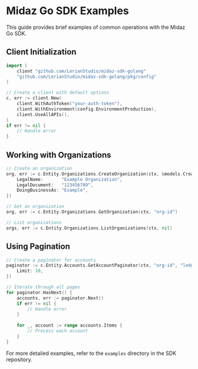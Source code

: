 # Midaz Go SDK Examples

This guide provides brief examples of common operations with the Midaz Go SDK.

## Client Initialization

```go
import (
	client "github.com/LerianStudio/midaz-sdk-golang"
	"github.com/LerianStudio/midaz-sdk-golang/pkg/config"
)

// Create a client with default options
c, err := client.New(
	client.WithAuthToken("your-auth-token"),
	client.WithEnvironment(config.EnvironmentProduction),
	client.UseAllAPIs(),
)
if err != nil {
	// Handle error
}
```

## Working with Organizations

```go
// Create an organization
org, err := c.Entity.Organizations.CreateOrganization(ctx, &models.CreateOrganizationInput{
	LegalName:       "Example Organization",
	LegalDocument:   "123456789",
	DoingBusinessAs: "Example",
})

// Get an organization
org, err := c.Entity.Organizations.GetOrganization(ctx, "org-id")

// List organizations
orgs, err := c.Entity.Organizations.ListOrganizations(ctx, nil)
```

## Using Pagination

```go
// Create a paginator for accounts
paginator := c.Entity.Accounts.GetAccountPaginator(ctx, "org-id", "ledger-id", &models.ListOptions{
	Limit: 10,
})

// Iterate through all pages
for paginator.HasNext() {
	accounts, err := paginator.Next()
	if err != nil {
		// Handle error
	}
	
	for _, account := range accounts.Items {
		// Process each account
	}
}
```

For more detailed examples, refer to the `examples` directory in the SDK repository.
